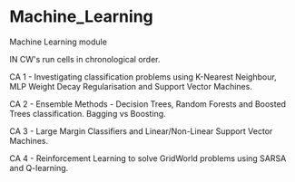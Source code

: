 # Machine_Learning
Machine Learning module

IN CW's run cells in chronological order.

CA 1 - Investigating classification problems using K-Nearest Neighbour, MLP Weight Decay Regularisation and Support Vector Machines.

CA 2 - Ensemble Methods - Decision Trees, Random Forests and Boosted Trees classification. Bagging vs Boosting. 

CA 3 - Large Margin Classifiers and Linear/Non-Linear Support Vector Machines.

CA 4 - Reinforcement Learning to solve GridWorld problems using SARSA and Q-learning.
